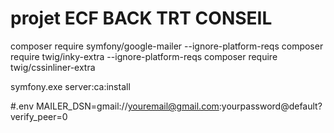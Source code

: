 # projet ECF BACK TRT CONSEIL 

composer require symfony/google-mailer --ignore-platform-reqs
composer require twig/inky-extra --ignore-platform-reqs
composer require twig/cssinliner-extra

symfony.exe server:ca:install 


#.env
MAILER_DSN=gmail://youremail@gmail.com:yourpassword@default?verify_peer=0
